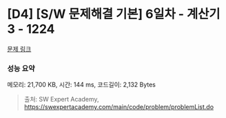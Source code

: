 # [D4] [S/W 문제해결 기본] 6일차 - 계산기3 - 1224 

[문제 링크](https://swexpertacademy.com/main/code/problem/problemDetail.do?contestProbId=AV14tDX6AFgCFAYD) 

### 성능 요약

메모리: 21,700 KB, 시간: 144 ms, 코드길이: 2,132 Bytes



> 출처: SW Expert Academy, https://swexpertacademy.com/main/code/problem/problemList.do